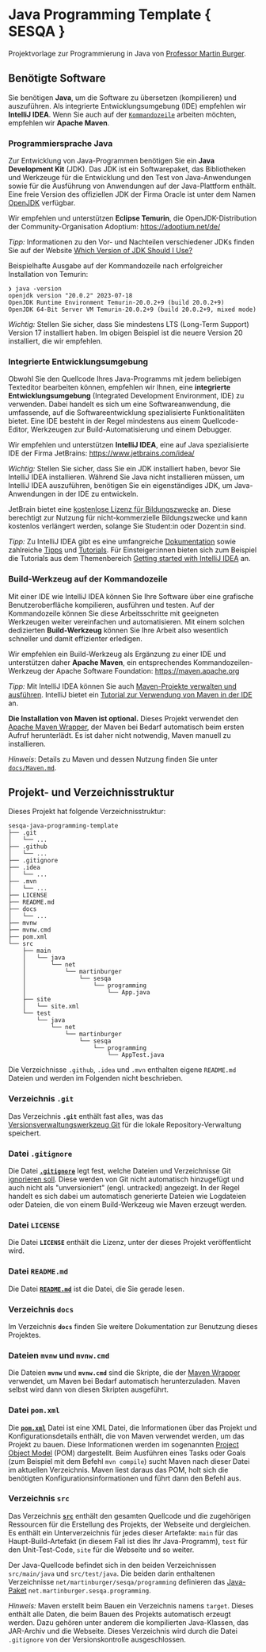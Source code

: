 # Java Programming Template { SESQA }

Projektvorlage zur Programmierung in Java von [Professor Martin Burger](https://sesqa.martin-burger.net).

## Benötigte Software

Sie benötigen **Java**, um die Software zu übersetzen (kompilieren) und auszuführen. Als integrierte Entwicklungsumgebung (IDE) empfehlen wir **IntelliJ IDEA**. Wenn Sie auch auf der [`Kommandozeile`](https://de.wikipedia.org/wiki/Kommandozeile) arbeiten möchten, empfehlen wir **Apache Maven**.

### Programmiersprache Java

Zur Entwicklung von Java-Programmen benötigen Sie ein **Java Development Kit** (JDK). Das JDK ist ein Softwarepaket, das Bibliotheken und Werkzeuge für die Entwicklung und den Test von Java-Anwendungen sowie für die Ausführung von Anwendungen auf der Java-Plattform enthält. Eine freie Version des offiziellen JDK der Firma Oracle ist unter dem Namen [OpenJDK](https://de.wikipedia.org/wiki/OpenJDK) verfügbar.

Wir empfehlen und unterstützen **Eclipse Temurin**, die OpenJDK-Distribution der Community-Organisation Adoptium: <https://adoptium.net/de/>

*Tipp:* Informationen zu den Vor- und Nachteilen verschiedener JDKs finden Sie auf der Website [Which Version of JDK Should I Use?](https://whichjdk.com)

Beispielhafte Ausgabe auf der Kommandozeile nach erfolgreicher Installation von Temurin:

```shell
❯ java -version
openjdk version "20.0.2" 2023-07-18
OpenJDK Runtime Environment Temurin-20.0.2+9 (build 20.0.2+9)
OpenJDK 64-Bit Server VM Temurin-20.0.2+9 (build 20.0.2+9, mixed mode)
```

*Wichtig:* Stellen Sie sicher, dass Sie mindestens LTS (Long-Term Support) Version 17 installiert haben. Im obigen Beispiel ist die neuere Version 20 installiert, die wir empfehlen.

### Integrierte Entwicklungsumgebung

Obwohl Sie den Quellcode Ihres Java-Programms mit jedem beliebigen Texteditor bearbeiten können, empfehlen wir Ihnen, eine **integrierte Entwicklungsumgebung** (Integrated Development Environment, IDE) zu verwenden. Dabei handelt es sich um eine Softwareanwendung, die umfassende, auf die Softwareentwicklung spezialisierte Funktionalitäten bietet. Eine IDE besteht in der Regel mindestens aus einem Quellcode-Editor, Werkzeugen zur Build-Automatisierung und einem Debugger.

Wir empfehlen und unterstützen **IntelliJ IDEA**, eine auf Java spezialisierte IDE der Firma JetBrains: <https://www.jetbrains.com/idea/>

*Wichtig:* Stellen Sie sicher, dass Sie ein JDK installiert haben, bevor Sie IntelliJ IDEA installieren. Während Sie Java nicht installieren müssen, um IntelliJ IDEA auszuführen, benötigen Sie ein eigenständiges JDK, um Java-Anwendungen in der IDE zu entwickeln.

JetBrain bietet eine [kostenlose Lizenz für Bildungszwecke](https://www.jetbrains.com/community/education/) an. Diese berechtigt zur Nutzung für nicht-kommerzielle Bildungszwecke und kann kostenlos verlängert werden, solange Sie Student:in oder Dozent:in sind.

*Tipp:* Zu IntelliJ IDEA gibt es eine umfangreiche [Dokumentation](https://www.jetbrains.com/help/idea/getting-started.html) sowie zahlreiche [Tipps](https://www.jetbrains.com/idea/guide/tips/) und [Tutorials](https://www.jetbrains.com/idea/guide/tutorials/). Für Einsteiger:innen bieten sich zum Beispiel die Tutorials aus dem Themenbereich [Getting started with IntelliJ IDEA](https://www.jetbrains.com/idea/guide/tutorials/getting-started-intellij-idea/) an.

### Build-Werkzeug auf der Kommandozeile

Mit einer IDE wie IntelliJ IDEA können Sie Ihre Software über eine grafische Benutzeroberfläche kompilieren, ausführen und testen. Auf der Kommandozeile können Sie diese Arbeitsschritte mit geeigneten Werkzeugen weiter vereinfachen und automatisieren. Mit einem solchen dedizierten **Build-Werkzeug** können Sie Ihre Arbeit also wesentlich schneller und damit effizienter erledigen.

Wir empfehlen ein Build-Werkzeug als Ergänzung zu einer IDE und unterstützen daher **Apache Maven**, ein entsprechendes Kommandozeilen-Werkzeug der Apache Software Foundation: <https://maven.apache.org>

*Tipp:* Mit IntelliJ IDEA können Sie auch [Maven-Projekte verwalten und ausführen](https://www.jetbrains.com/help/idea/maven-support.html). IntelliJ bietet ein [Tutorial zur Verwendung von Maven in der IDE](https://www.jetbrains.com/idea/guide/tutorials/working-with-maven/) an.

**Die Installation von Maven ist optional.** Dieses Projekt verwendet den [Apache Maven Wrapper](https://maven.apache.org/wrapper/), der Maven bei Bedarf automatisch beim ersten Aufruf herunterlädt. Es ist daher nicht notwendig, Maven manuell zu installieren.

*Hinweis*: Details zu Maven und dessen Nutzung finden Sie unter [`docs/Maven.md`](docs/Maven.md).

## Projekt- und Verzeichnisstruktur

Dieses Projekt hat folgende Verzeichnisstruktur:

```text
sesqa-java-programming-template
├── .git
│   └── ...
├── .github
│   └── ...
├── .gitignore
├── .idea
│   └── ...
├── .mvn
│   └── ...
├── LICENSE
├── README.md
├── docs
│   └── ...
├── mvnw
├── mvnw.cmd
├── pom.xml
└── src
    ├── main
    │   └── java
    │       └── net
    │           └── martinburger
    │               └── sesqa
    │                   └── programming
    │                       └── App.java
    ├── site
    │   └── site.xml
    └── test
        └── java
            └── net
                └── martinburger
                    └── sesqa
                        └── programming
                            └── AppTest.java
```

Die Verzeichnisse `.github`, `.idea` und `.mvn` enthalten eigene `README.md` Dateien und werden im Folgenden nicht beschrieben.

### Verzeichnis `.git`

Das Verzeichnis **`.git`** enthält fast alles, was das [Versionsverwaltungswerkzeug Git](https://git-scm.com/book/de/v2/Erste-Schritte-Was-ist-Versionsverwaltung%3F) für die lokale Repository-Verwaltung speichert.

### Datei `.gitignore`

Die Datei **[`.gitignore`](https://git-scm.com/docs/gitignore)** legt fest, welche Dateien und Verzeichnisse Git [ignorieren soll](https://docs.github.com/de/get-started/getting-started-with-git/ignoring-files). Diese werden von Git nicht automatisch hinzugefügt und auch nicht als "unversioniert" (engl. untracked) angezeigt. In der Regel handelt es sich dabei um automatisch generierte Dateien wie Logdateien oder Dateien, die von einem Build-Werkzeug wie Maven erzeugt werden.

### Datei `LICENSE`

Die Datei **`LICENSE`** enthält die Lizenz, unter der dieses Projekt veröffentlicht wird.

### Datei `README.md`

Die Datei **[`README.md`](https://docs.github.com/de/repositories/managing-your-repositorys-settings-and-features/customizing-your-repository/about-readmes)** ist die Datei, die Sie gerade lesen.

### Verzeichnis `docs`

Im Verzeichnis **`docs`** finden Sie weitere Dokumentation zur Benutzung dieses Projektes.

### Dateien `mvnw` und `mvnw.cmd`

Die Dateien **`mvnw`** und **`mvnw.cmd`** sind die Skripte, die der [Maven Wrapper](https://maven.apache.org/wrapper/) verwendet, um Maven bei Bedarf automatisch herunterzuladen. Maven selbst wird dann von diesen Skripten ausgeführt.

### Datei `pom.xml`

Die **[`pom.xml`](https://maven.apache.org/pom.html)** Datei ist eine XML Datei, die Informationen über das Projekt und Konfigurationsdetails enthält, die von Maven verwendet werden, um das Projekt zu bauen. Diese Informationen werden im sogenannten [Project Object Model](https://maven.apache.org/guides/introduction/introduction-to-the-pom.html) (POM) dargestellt. Beim Ausführen eines Tasks oder Goals (zum Beispiel mit dem Befehl `mvn compile`) sucht Maven nach dieser Datei im aktuellen Verzeichnis. Maven liest daraus das POM, holt sich die benötigten Konfigurationsinformationen und führt dann den Befehl aus.

### Verzeichnis `src`

Das Verzeichnis **[`src`](https://maven.apache.org/guides/introduction/introduction-to-the-standard-directory-layout.html)** enthält den gesamten Quellcode und die zugehörigen Ressourcen für die Erstellung des Projekts, der Webseite und dergleichen. Es enthält ein Unterverzeichnis für jedes dieser Artefakte: `main` für das Haupt-Build-Artefakt (in diesem Fall ist dies Ihr Java-Programm), `test` für den Unit-Test-Code, `site` für die Webseite und so weiter.

Der Java-Quellcode befindet sich in den beiden Verzeichnissen `src/main/java` und `src/test/java`. Die beiden darin enthaltenen Verzeichnisse `net/martinburger/sesqa/programming` definieren das [Java-Paket](https://dh-cologne.github.io/java-wegweiser/articles/Packages-package-und-import.html) `net.martinburger.sesqa.programming`.

*Hinweis:* Maven erstellt beim Bauen ein Verzeichnis namens `target`. Dieses enthält alle Daten, die beim Bauen des Projekts automatisch erzeugt werden. Dazu gehören unter anderem die kompilierten Java-Klassen, das JAR-Archiv und die Webseite. Dieses Verzeichnis wird durch die Datei `.gitignore` von der Versionskontrolle ausgeschlossen.
